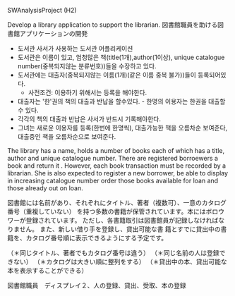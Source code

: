 SWAnalysisProject (H2)

Develop a library application to support the librarian.
図書館職員を助ける図書館アプリケーションの開発

- 도서관 사서가 사용하는 도서관 어플리케이션
- 도서관은 이름이 있고, 엄청많은 책(title(1개),author(1이상), unique catalogue number(중복되지않는 분류번호))들을 수장하고 있다.
- 도서관에는 대출자(중복되지않는 이름(1개)(같은 이름 중복 불가))들이 등록되어있다.
    - 사전조건: 이용하기 위해서는 등록을 해야한다.
- 대출자는 '한'권의 책의 대출과 반납을 할수있다. - 한명의 이용자는 한권을 대출할 수 있다.
- 각각의 책의 대출과 반납은 사서가 반드시 기록해야한다.
- 그녀는 새로운 이용자를 등록(한번에 한명씩), 대출가능한 책을 오름차순 보여준다, 대출중인 책을 오름차순으로 보여준다.

The library has a name, holds a number of books each of which has a title, 
author and unique catalogue number. There are registered borroewers a book
 and return it . However, each book transaction must be recorded by a librarian.
She is also expected to register a new borrower, be able to display in increasing
catalogue number order those books available for loan and those already out on loan.

図書館には名前があり、それぞれにタイトル、著者（複数可）、一意のカタログ番号（重複していない）
を持つ多数の書籍が保管されています。本にはボロウワーが登録されています。
ただし、各書籍取引は図書館員が記録しなければなりません。
また、新しい借り手を登録し、貸出可能な書
籍とすでに貸出中の書籍を、カタログ番号順に表示できるようにする予定です。

（＊同じタイトル、著者でもカタログ番号は違う）
（＊同じ名前の人は登録できない）
（＊カタログは大きい順に整列をする）
（＊貸出中の本、貸出可能な本を表示することができる）

図書館職員　ディスプレイ２、人の登録、貸出、受取、本の登録

